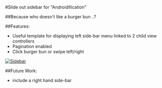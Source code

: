 #Slide out sidebar for "Androidification"

##Because who doesn't like a burger bun ..?

##Features:

- Useful template for displaying left side-bar menu linked to 2 child view controllers
- Pagination enabled
- Click burger bun or swipe left/right

[![Sidebar](https://j.gifs.com/rkBMRL.gif)](https://youtu.be/3xBgM7y4W1s)

##Future Work:
-  include a right hand side-bar
